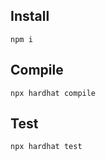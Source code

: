 ## Install

```
npm i 
```

## Compile

```
npx hardhat compile
```

## Test

```
npx hardhat test
```